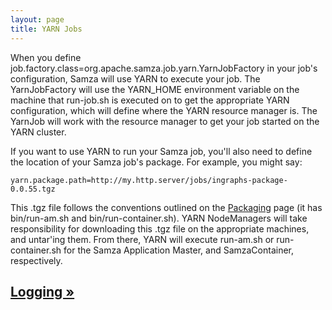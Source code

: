 ```yaml
---
layout: page
title: YARN Jobs
---
```

<!--
   Licensed to the Apache Software Foundation (ASF) under one or more
   contributor license agreements.  See the NOTICE file distributed with
   this work for additional information regarding copyright ownership.
   The ASF licenses this file to You under the Apache License, Version 2.0
   (the "License"); you may not use this file except in compliance with
   the License.  You may obtain a copy of the License at

       http://www.apache.org/licenses/LICENSE-2.0

   Unless required by applicable law or agreed to in writing, software
   distributed under the License is distributed on an "AS IS" BASIS,
   WITHOUT WARRANTIES OR CONDITIONS OF ANY KIND, either express or implied.
   See the License for the specific language governing permissions and
   limitations under the License.
-->

When you define job.factory.class=org.apache.samza.job.yarn.YarnJobFactory in your job's configuration, Samza will use YARN to execute your job. The YarnJobFactory will use the YARN_HOME environment variable on the machine that run-job.sh is executed on to get the appropriate YARN configuration, which will define where the YARN resource manager is. The YarnJob will work with the resource manager to get your job started on the YARN cluster.

If you want to use YARN to run your Samza job, you'll also need to define the location of your Samza job's package. For example, you might say:

```
yarn.package.path=http://my.http.server/jobs/ingraphs-package-0.0.55.tgz
```

This .tgz file follows the conventions outlined on the [Packaging](packaging.html) page (it has bin/run-am.sh and bin/run-container.sh). YARN NodeManagers will take responsibility for downloading this .tgz file on the appropriate machines, and untar'ing them. From there, YARN will execute run-am.sh or run-container.sh for the Samza Application Master, and SamzaContainer, respectively.

<!-- TODO document yarn.container.count and other key configs -->

## [Logging &raquo;](logging.html)
